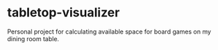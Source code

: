 # tabletop-visualizer
Personal project for calculating available space for board games on my dining room table.
